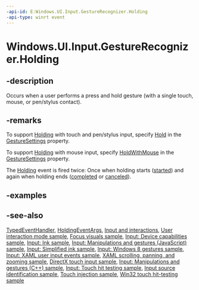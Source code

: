```yaml
---
-api-id: E:Windows.UI.Input.GestureRecognizer.Holding
-api-type: winrt event
---
```


<!-- Event syntax
public event Windows.Foundation.TypedEventHandler Holding<Windows.UI.Input.GestureRecognizer,  Windows.UI.Input.HoldingEventArgs>
-->

# Windows.UI.Input.GestureRecognizer.Holding

## -description
Occurs when a user performs a press and hold gesture (with a single touch, mouse, or pen/stylus contact).

## -remarks
To support [Holding](gesturerecognizer_holding.md) with touch and pen/stylus input, specify [Hold](gesturesettings.md) in the [GestureSettings](gesturerecognizer_gesturesettings.md) property.

To support [Holding](gesturerecognizer_holding.md) with mouse input, specify [HoldWithMouse](gesturesettings.md) in the [GestureSettings](gesturerecognizer_gesturesettings.md) property.

The [Holding](gesturerecognizer_holding.md) event is fired twice: Once when holding starts ([started](holdingstate.md)) and again when holding ends ([completed](holdingstate.md) or [canceled](holdingstate.md)).

## -examples

## -see-also
[TypedEventHandler](../windows.foundation/typedeventhandler_2.md), [HoldingEventArgs](holdingeventargs.md), [Input and interactions](https://docs.microsoft.com/windows/uwp/design/input/), [User interaction mode sample](http://go.microsoft.com/fwlink/p/?LinkID=619894), [Focus visuals sample](http://go.microsoft.com/fwlink/p/?LinkID=619895), [Input: Device capabilities sample](http://go.microsoft.com/fwlink/p/?linkid=231530), [Input: Ink sample](http://go.microsoft.com/fwlink/p/?linkid=231622), [Input: Manipulations and gestures (JavaScript) sample](http://go.microsoft.com/fwlink/p/?linkid=231638), [Input: Simplified ink  sample](http://go.microsoft.com/fwlink/p/?linkid=246570), [Input: Windows 8 gestures sample](http://go.microsoft.com/fwlink/p/?LinkId=264995), [Input: XAML user input events sample](http://go.microsoft.com/fwlink/p/?linkid=226855), [XAML scrolling, panning, and zooming sample](http://go.microsoft.com/fwlink/p/?linkid=251717), [DirectX touch input sample](http://go.microsoft.com/fwlink/p/?LinkID=231627), [Input: Manipulations and gestures (C++) sample](http://go.microsoft.com/fwlink/p/?linkid=231605), [Input: Touch hit testing sample](http://go.microsoft.com/fwlink/p/?linkid=231590), [Input source identification sample](http://go.microsoft.com/fwlink/p/?LinkID=267908), [Touch injection sample](http://go.microsoft.com/fwlink/p/?LinkID=267906), [Win32 touch hit-testing sample](http://go.microsoft.com/fwlink/p/?LinkID=267915)